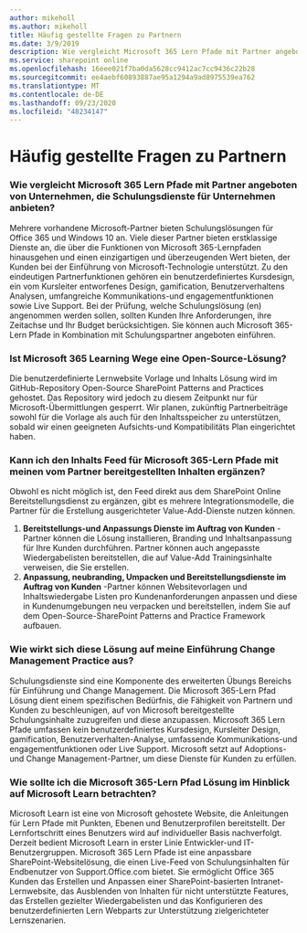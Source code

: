 ```yaml
---
author: mikeholl
ms.author: mikeholl
title: Häufig gestellte Fragen zu Partnern
ms.date: 3/9/2019
description: Wie vergleicht Microsoft 365 Lern Pfade mit Partner angeboten von Unternehmen, die Schulungsdienste für Unternehmen anbieten?
ms.service: sharepoint online
ms.openlocfilehash: 16eee021f7ba0da5628cc9412ac7cc9436c22b28
ms.sourcegitcommit: ee4aebf60893887ae95a1294a9ad8975539ea762
ms.translationtype: MT
ms.contentlocale: de-DE
ms.lasthandoff: 09/23/2020
ms.locfileid: "48234147"
---
```

# <a name="partner-frequently-asked-questions"></a>Häufig gestellte Fragen zu Partnern

### <a name="how-does-microsoft-365-learning-pathways-compare-to-partner-offerings-from-companies-that-provide-enterprise-training-services"></a>Wie vergleicht Microsoft 365 Lern Pfade mit Partner angeboten von Unternehmen, die Schulungsdienste für Unternehmen anbieten?
Mehrere vorhandene Microsoft-Partner bieten Schulungslösungen für Office 365 und Windows 10 an. Viele dieser Partner bieten erstklassige Dienste an, die über die Funktionen von Microsoft 365-Lernpfaden hinausgehen und einen einzigartigen und überzeugenden Wert bieten, der Kunden bei der Einführung von Microsoft-Technologie unterstützt. Zu den eindeutigen Partnerfunktionen gehören ein benutzerdefiniertes Kursdesign, ein vom Kursleiter entworfenes Design, gamification, Benutzerverhaltens Analysen, umfangreiche Kommunikations-und engagementfunktionen sowie Live Support. Bei der Prüfung, welche Schulungslösung (en) angenommen werden sollen, sollten Kunden Ihre Anforderungen, ihre Zeitachse und Ihr Budget berücksichtigen. Sie können auch Microsoft 365-Lern Pfade in Kombination mit Schulungspartner angeboten einführen.
 
### <a name="is-microsoft-365-learning-pathways-an-open-source-solution"></a>Ist Microsoft 365 Learning Wege eine Open-Source-Lösung?
Die benutzerdefinierte Lernwebsite Vorlage und Inhalts Lösung wird im GitHub-Repository Open-Source SharePoint Patterns and Practices gehostet. Das Repository wird jedoch zu diesem Zeitpunkt nur für Microsoft-Übermittlungen gesperrt. Wir planen, zukünftig Partnerbeiträge sowohl für die Vorlage als auch für den Inhaltsspeicher zu unterstützen, sobald wir einen geeigneten Aufsichts-und Kompatibilitäts Plan eingerichtet haben.  

### <a name="can-i-supplement-the-microsoft-365-learning-pathways-content-feed-with-my-partner-provided-content"></a>Kann ich den Inhalts Feed für Microsoft 365-Lern Pfade mit meinen vom Partner bereitgestellten Inhalten ergänzen? 
Obwohl es nicht möglich ist, den Feed direkt aus dem SharePoint Online Bereitstellungsdienst zu ergänzen, gibt es mehrere Integrationsmodelle, die Partner für die Erstellung ausgerichteter Value-Add-Dienste nutzen können.

1. **Bereitstellungs-und Anpassungs Dienste im Auftrag von Kunden** -Partner können die Lösung installieren, Branding und Inhaltsanpassung für Ihre Kunden durchführen. Partner können auch angepasste Wiedergabelisten bereitstellen, die auf Value-Add Trainingsinhalte verweisen, die Sie erstellen. 
2. **Anpassung, neubranding, Umpacken und Bereitstellungsdienste im Auftrag von Kunden** -Partner können Websitevorlagen und Inhaltswiedergabe Listen pro Kundenanforderungen anpassen und diese in Kundenumgebungen neu verpacken und bereitstellen, indem Sie auf dem Open-Source-SharePoint Patterns and Practice Framework aufbauen. 

### <a name="how-does-this-solution-affect-my-adoption-change-management-practice"></a>Wie wirkt sich diese Lösung auf meine Einführung Change Management Practice aus? 
Schulungsdienste sind eine Komponente des erweiterten Übungs Bereichs für Einführung und Change Management. Die Microsoft 365-Lern Pfad Lösung dient einem spezifischen Bedürfnis, die Fähigkeit von Partnern und Kunden zu beschleunigen, auf von Microsoft bereitgestellte Schulungsinhalte zuzugreifen und diese anzupassen. Microsoft 365 Lern Pfade umfassen kein benutzerdefiniertes Kursdesign, Kursleiter Design, gamification, Benutzerverhalten-Analyse, umfassende Kommunikations-und engagementfunktionen oder Live Support. Microsoft setzt auf Adoptions-und Change Management-Partner, um diese Dienste für Kunden zu erfüllen. 

### <a name="how-should-i-think-of-the-microsoft-365-learning-pathways-solution-with-respect-to-microsoft-learn"></a>Wie sollte ich die Microsoft 365-Lern Pfad Lösung im Hinblick auf Microsoft Learn betrachten?
Microsoft Learn ist eine von Microsoft gehostete Website, die Anleitungen für Lern Pfade mit Punkten, Ebenen und Benutzerprofilen bereitstellt. Der Lernfortschritt eines Benutzers wird auf individueller Basis nachverfolgt. Derzeit bedient Microsoft Learn in erster Linie Entwickler-und IT-Benutzergruppen. Microsoft 365 Lern Pfade ist eine anpassbare SharePoint-Websitelösung, die einen Live-Feed von Schulungsinhalten für Endbenutzer von Support.Office.com bietet. Sie ermöglicht Office 365 Kunden das Erstellen und Anpassen einer SharePoint-basierten Intranet-Lernwebsite, das Ausblenden von Inhalten für nicht unterstützte Features, das Erstellen gezielter Wiedergabelisten und das Konfigurieren des benutzerdefinierten Lern Webparts zur Unterstützung zielgerichteter Lernszenarien.
